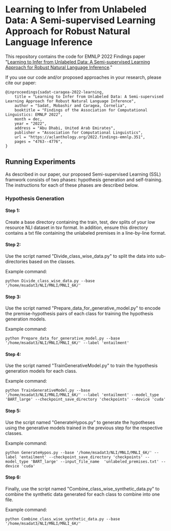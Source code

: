 # Learning to Infer from Unlabeled Data: A Semi-supervised Learning Approach for Robust Natural Language Inference

This repository contains the code for EMNLP 2022 Findings paper "[Learning to Infer from Unlabeled Data: A Semi-supervised Learning Approach for Robust Natural Language Inference](https://aclanthology.org/2022.findings-emnlp.351/)."

If you use our code and/or proposed approaches in your research, please cite our paper:

```
@inproceedings{sadat-caragea-2022-learning,
    title = "Learning to Infer from Unlabeled Data: A Semi-supervised Learning Approach for Robust Natural Language Inference",
    author = "Sadat, Mobashir and Caragea, Cornelia",
    booktitle = "Findings of the Association for Computational Linguistics: EMNLP 2022",
    month = dec,
    year = "2022",
    address = "Abu Dhabi, United Arab Emirates",
    publisher = "Association for Computational Linguistics",
    url = "https://aclanthology.org/2022.findings-emnlp.351",
    pages = "4763--4776",
}
```

## Running Experiments

As described in our paper, our proposed Semi-supervised Learning (SSL) framwork consists of two phases: hypothesis generation and self-training. The instructions for each of these phases are described below.

### Hypothesis Generation

#### Step 1:
Create a base directory containing the train, test, dev splits of your low resource NLI dataset in tsv format. In addition, ensure this directory contains a txt file containing the unlabeled premises in a line-by-line format. 

#### Step 2:
Use the script named "Divide_class_wise_data.py" to split the data into sub-directories based on the classes.

Example command:
```
python Divide_class_wise_data.py --base '/home/msadat3/NLI/MNLI/MNLI_6K/'
```

#### Step 3:
Use the script named "Prepare_data_for_generative_model.py" to encode the premise-hypothesis pairs of each class for training the hypothesis generation models.

Example command:
```
python Prepare_data_for_generative_model.py --base '/home/msadat3/NLI/MNLI/MNLI_6K/' --label 'entailment'
```

#### Step 4:
Use the script named "TrainGenerativeModel.py" to train the hypothesis generation models for each class.

Example command:
```
python TrainGenerativeModel.py --base '/home/msadat3/NLI/MNLI/MNLI_6K/' --label 'entailment' --model_type 'BART_large' --checkpoint_save_directory 'checkpoints' --device 'cuda'
```

#### Step 5:
Use the script named "GenerateHypos.py" to generate the hypotheses using the generative models trained in the previous step for the respective classes.

Example command:
```
python GenerateHypos.py --base '/home/msadat3/NLI/MNLI/MNLI_6K/' --label 'entailment' --checkpoint_save_directory 'checkpoints' --model_type 'BART_large' --input_file_name  'unlabeled_premises.txt' --device 'cuda'
```

#### Step 6:
Finally, use the script named "Combine_class_wise_synthetic_data.py" to combine the synthetic data generated for each class to combine into one file. 

Example command:
```
python Combine_class_wise_synthetic_data.py --base '/home/msadat3/NLI/MNLI/MNLI_6K/'
```




